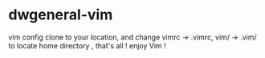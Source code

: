 # dwgeneral-vim
vim config
clone to your location, and change vimrc -> .vimrc, vim/ -> .vim/ to locate home directory ,  that's all ! enjoy Vim !
